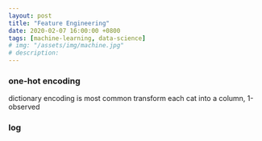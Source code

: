 ```yaml
---
layout: post
title: "Feature Engineering"
date: 2020-02-07 16:00:00 +0800
tags: [machine-learning, data-science]
# img: "/assets/img/machine.jpg"
# description:
---
```


### one-hot encoding
dictionary encoding is most common
transform each cat into a column, 1-observed

### log